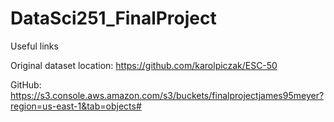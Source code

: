 # DataSci251_FinalProject

Useful links

Original dataset location: https://github.com/karolpiczak/ESC-50

GitHub:  https://s3.console.aws.amazon.com/s3/buckets/finalprojectjames95meyer?region=us-east-1&tab=objects#
